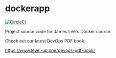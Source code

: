 # dockerapp

[![CircleCI](https://circleci.com/gh/h-joshi/dockerapp/tree/master.svg?style=svg)](https://circleci.com/gh/h-joshi/dockerapp/tree/master)

Project source code for James Lee's Docker course.

Check out our latest DevOps PDF book.

https://www.level-up.one/devops-pdf-book/
